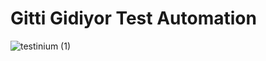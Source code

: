 # Gitti Gidiyor Test Automation
![testinium (1)](https://user-images.githubusercontent.com/28535918/120896421-1c42d480-c62a-11eb-909b-83e440c9c328.png)
